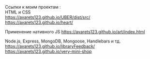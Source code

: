 Ссылки к моим проектам :  
HTML и CSS  
https://avarets123.github.io/UBER/dist/src/  
https://avarets123.github.io/heart/  
  
  Применение нативного JS
  https://avarets123.github.io/art/index.html
  
Node.js, Express, MongoDB, Mongoose, Handlebars и тд.  
https://avarets123.github.io/libraryFeedback/  
https://avarets123.github.io/very-mini-shop
